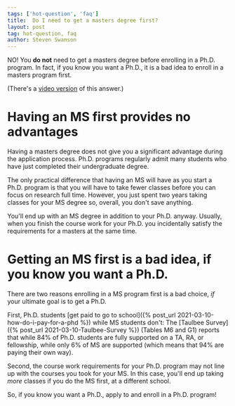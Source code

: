 ```yaml
---
tags: ['hot-question', 'faq'] 
title:  Do I need to get a masters degree first?
layout: post
tag: hot-question, faq 
author: Steven Swanson
---
```



NO!  You **do not** need to get a masters degree before enrolling in a
Ph.D. program.  In fact, if you know you want a Ph.D., it is a bad idea to
enroll in a masters program first.

(There's a [video version](https://youtu.be/BWJKhhgPcf4?t=325) of this answer.)

# Having an MS first provides no advantages

Having a masters degree does not give you a significant advantage during
the application process.  Ph.D. programs regularly admit many students who have
just completed their undergraduate degree.

The only practical difference that having an MS will have as you start a
Ph.D. program is that you will have to take fewer classes before you can focus
on research full time.  However, you just spent two years taking classes for
your MS degree so, overall, you don't save anything.

You'll end up with an MS degree in addition to your Ph.D. anyway.
Usually, when you finish the course work for your Ph.D. you incidentally
satisfy the requirements for a masters at the same time.

# Getting an MS first is a bad idea, if you know you want a Ph.D.

There are two reasons enrolling in a MS program first is a bad choice, _if_
your ultimate goal is to get a Ph.D.

First, Ph.D. students [get paid to go to school]({% post_url
2021-03-10-how-do-i-pay-for-a-phd %}) while MS students don't: The [Taulbee
Survey]({% post_url 2021-03-10-Taulbee-Survey %}) (Tables M6 and G1) reports
that while 84% of Ph.D. students are fully supported on a TA, RA, or
fellowship, while only 6% of MS are supported (which means that 94% are paying
their own way).

Second, the course work requirements for your Ph.D. program may not line up
with the courses you took for your MS.  In this case, you'll end up taking
_more_ classes if you do the MS first, at a different school.
 
So, if you know you want a Ph.D., apply to and enroll in a Ph.D. program!

